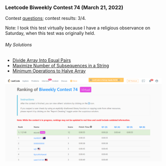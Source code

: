### Leetcode Biweekly Contest 74 (March 21, 2022)
Contest [questions](https://leetcode.com/contest/biweekly-contest-74/ 'Link to Contest Questions'); 
contest results: 3/4.

Note: I took this test virtually because I have a religious observance on Saturday, when this test was originally held.

###### My Solutions
* [Divide Array Into Equal Pairs](https://github.com/ez2rok/coding-contests/blob/main/week9/leetcode_biweekly_74/divide_array_into_equal_pairs.py)
* [Maximize Number of Subsequences in a String](https://github.com/ez2rok/coding-contests/blob/main/week9/leetcode_biweekly_74/maximize_number_of_subsequences_in_a_string.py)
* [Minimum Operations to Halve Array](https://github.com/ez2rok/coding-contests/blob/main/week9/leetcode_biweekly_74/minimum_operations_to_halve_array_sum.py)

<img src="leetcode_biweekly_74.png" alt="Screenshot of my contest results." width="800"/>
